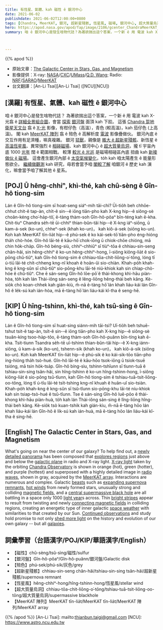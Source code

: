 ```yaml
---
title: 有恆星、氣體、kah 磁性 ê 銀河中心
date: 2021-06-02
publishdate: 2021-06-02T12:00:00+0800
tags: [Chandra, MeerKAT, 銀河, 超新星殘骸, 恆星風, 磁場, 銀河中心, 超大質量烏洞]
hero: https://apod.nasa.gov/apod/fap/image/2106/gcenter_ChandraMeerKAT_960_annotated.jpg
summary: 咱 ê 銀河中心是發生啥物代誌？為著欲揣出這个答案，一个新 ê 用 電波 kah X-光波段翕 ê 詳細全景組合圖。



---
```


{{% apod %}}

- 原始文章：[The Galactic Center in Stars, Gas, and Magnetism](https://apod.nasa.gov/apod/ap210602.html)
- 影像提供：X-ray: [NASA](https://www.nasa.gov/)/[CXC](https://chandra.harvard.edu/)/[UMass](https://www.astro.umass.edu/)/[Q.D. Wang](https://www.astro.umass.edu/people/faculty/daniel-wang); Radio: [NRF](https://www.nrf.ac.za/)/[SARAO](https://www.sarao.ac.za/)/[MeerKAT](https://www.sarao.ac.za/science/meerkat/about-meerkat/)
- 台文翻譯：[An-Li Tsai][An-Li Tsai] ([NCU][NCU])

## [漢羅] 有恆星、氣體、kah 磁性 ê 銀河中心
咱 ê 銀河中心是發生啥物代誌？
為著欲揣出這个答案，一个新 ê 用 電波 kah X-光翕 ê [詳細全景組合圖][newly detailed panorama]，會當 [探索][explores regions] [銀河盤][galactic plane] 面頂 kah 下跤。
這張 [Chandra 踅地衛星天文台][Chandra Observatory] 翕 ê [X-光][X-ray light] 影像，有柑仔色（高溫），青色 (較高溫)，kah 茄仔色 (上高溫)。
閣 kah [MeerKAT 陣列][MeerKAT array] 翕 ê 殕色 ê 高解析度 [電波][radio waves] 影像疊做伙。
銀河內底 ê 交互作用有足濟種，嘛真複雜。
銀河 [猛獸][beasts]，親像是 [脹大 ê 超新星殘骸][expanding supernova remnants]、新恆星 ê [高溫恆星風][hot winds]、異常強烈 ê [相碰磁場][magnetic fields]、kah 銀河中心 ê [超大質量烏洞][central supermassive black hole]，攏 tī 宇宙內底 1000 [光年][light year] 闊 ê 範圍相戰。
較薄 [較光 ê 光巡][bright stripes] 是磁場相碰區內底 扭曲 kah [新接做伙 ê 磁場][connecting magnetic fields]。
這會產生銀河內部 ê [太空氣候變化][space weather]，to̍h kah 咱太陽產生 ê 能量形態欲仝。
[繼續做觀測][Continued observations] kah 研究，毋若會當予咱 [閣較了解][shed more light] 咱銀河 ê 歷史 kah 演化，嘛會當予咱了解其他 ê 星系。


## [POJ] Ū hêng-chhiⁿ, khì-thé, kah chû-sèng ê Gîn-hô tiong-sim
Lán ê Gîn-hô tiong-sim sī hoat-seng siáⁿ-mih tāi-chì?
Ūi-tio̍h beh chhōe-chhut chit-ê tap-àn, chi̍t-ê sin--ê iōng tiān-pho kah X-kng hip--ê siông-sè choân-kéng cho͘-ha̍p-tô͘, ē-tàng thàm-soh Gîn-hô-pôaⁿ bīn-téng kah ē-kha.
Chit-tiuⁿ Chandra se̍h-tē ūi-chhiⁿ thian-bûn-tâi hip--ê X-kng iáⁿ-siōng, ū kam-á-sek (ko-un), chheⁿ-sek (khah ko-un)， kah kiô-á-sek (siōng ko-un).
Koh kah MeerKAT tīn-lia̍t hip--ê phú-sek ê ko kái-sek-tō͘ tiān-pho éng-hióng tha̍h chò-hóe.
Gîn-hô lāi-té ê kāu-hō͘ chok-iōng ū chiok-chōe chióng, mā chin ho̍k-cha̍p.
Gîn-hô béng-siù, chhiⁿ-chhiūⁿ sī tiùⁿ-tōa ê chhiau-sin-seng chân-hâi, sin hêng-chhiⁿ ê ko-un hêng-chhiⁿ-hong, ī-siông kiông-lia̍t ê sio-pōng chû-tiûⁿ, kah Gîn-hô tiong-sim ê chhiau-tōa-chit-liōng-o͘-tōng, lóng tī ú-tiū lāi-té chi̍t-chheng kng-nî khoah ê hoān-ûi sio-chiàn.
Khah-po̍h khah-kng ê kng-sûn sī chû-tiûⁿ sio-pōng-khu lāi-té niú-khiok kah sin chiap-chò-hóe ê chû-tiûⁿ.
Che ē sán-seng Gîn-hô lōe-pō͘ ê thài-khong khì-hāu piàn-hòa, to̍h kah lán Thài-iông sán-seng ê lêng-liōng hêng-thài beh kâng.
Kè-sio̍k chò koan-chhek kah gián-kiù, m̄-nā ē-tàng hō͘ lán khah liáu-kái lán Gîn-hô ê le̍k-sú kah ián-hòa, mā ē-tàng hō͘ lán liáu-kái kî-tha ê seng-hē.



## [KIP] Ū hîng-tshinn, khì-thé, kah tsû-sìng ê Gîn-hô tiong-sim
Lán ê Gîn-hô tiong-sim sī huat-sing siánn-mih tāi-tsì?
Uī-tio̍h beh tshuē-tshut tsit-ê tap-àn, tsi̍t-ê sin--ê iōng tiān-pho kah X-kng hip--ê siông-sè tsuân-kíng tsoo-ha̍p-tôo, ē-tàng thàm-soh Gîn-hô-puânn bīn-tíng kah ē-kha.
Tsit-tiunn Tsandra se̍h-tē uī-tshinn thian-bûn-tâi hip--ê X-kng iánn-siōng, ū kam-á-sik (ko-un), tshenn-sik (khah ko-un)， kah kiô-á-sik (siōng ko-un).
Koh kah MeerKAT tīn-lia̍t hip--ê phú-sik ê ko kái-sik-tōo tiān-pho íng-hióng tha̍h tsò-hué.
Gîn-hô lāi-té ê kāu-hōo tsok-iōng ū tsiok-tsuē tsióng, mā tsin ho̍k-tsa̍p.
Gîn-hô bíng-sìu, tshinn-tshīunn sī tìunn-tuā ê tshiau-sin-sing tsân-hâi, sin hîng-tshinn ê ko-un hîng-tshinn-hong, ī-siông kiông-lia̍t ê sio-pōng tsû-tîunn, kah Gîn-hô tiong-sim ê tshiau-tuā-tsit-liōng-oo-tōng, lóng tī ú-tīu lāi-té tsi̍t-tshing kng-nî khuah ê huān-uî sio-tsiàn.
Khah-po̍h khah-kng ê kng-sûn sī tsû-tîunn sio-pōng-khu lāi-té níu-khiok kah sin tsiap-tsò-hué ê tsû-tîunn.
Tse ē sán-sing Gîn-hô luē-pōo ê thài-khong khì-hāu piàn-huà, to̍h kah lán Thài-iông sán-sing ê lîng-liōng hîng-thài beh kâng.
Kè-sio̍k tsò kuan-tshik kah gián-kìu, m̄-nā ē-tàng hōo lán khah liáu-kái lán Gîn-hô ê li̍k-sú kah ián-huà, mā ē-tàng hōo lán liáu-kái kî-tha ê sing-hē.


## [English] The Galactic Center in Stars, Gas, and Magnetism

What's going on near the center of our galaxy?
To help find out, a [newly detailed panorama][newly detailed panorama] has been composed that [explores regions][explores regions] just above and below the [galactic plane][galactic plane] in radio and X-ray light.
[X-ray light][X-ray light] taken by the orbiting [Chandra Observatory][Chandra Observatory] is shown in orange (hot), green (hotter), and purple (hottest) and superposed with a highly detailed image in [radio waves][radio waves], shown in gray, acquired by the [MeerKAT array][MeerKAT array].
Interactions are numerous and complex.
Galactic [beasts][beasts] such as [expanding supernova remnants][expanding supernova remnants], [hot winds][hot winds] from newly formed stars, unusually strong and colliding [magnetic fields][magnetic fields], and a [central supermassive black hole][central supermassive black hole] are all battling in a space only 1000 [light year][light year]s across.
Thin [bright stripes][bright stripes] appear to result from twisting and newly [connecting magnetic fields][connecting magnetic fields] in colliding regions, creating an energetic type of inner galactic [space weather] with similarities to that created by our Sun.
[Continued observations][Continued observations] and study hold promise to not only [shed more light][shed more light] on the history and evolution of our own galaxy -- but all [galaxies][galaxies].


## 詞彙學習（台語漢字/POJ/KIP/華語漢字/English）

- 【磁性】chû-sèng/tsû-sìng/磁性/sulfur
- 【銀河盤】Gîn-hô-pôaⁿ/Gîn-hô-puânn/銀河盤/Galactic disk
- 【殕色】phú-sek/phú-sik/灰色/grey
- 【超新星殘骸】chhiau-sin-seng chân-hâi/tshiau-sin-sing tsân-hâi/超新星殘骸/supernova remnant
- 【恆星風】hêng-chhiⁿ-hong/hîng-tshinn-hong/恆星風/stellar wind
- 【超大質量烏洞】chhiau-tōa-chit-liōng-o͘-tōng/tshiau-tuā-tsit-liōng-oo-tōng/超大質量烏洞/supermassive blackhole
- 【MeerKAT 陣列】MeerKAT tīn-lia̍t/MeerKAT tīn-lia̍t/MeerKAT 陣列/MeerKAT array


{{% /apod %}}
[An-Li Tsai]: mailto:thianbun.taigi@gmail.com
[NCU]: https://www.astro.ncu.edu.tw

[copyright]: https://apod.nasa.gov/apod/fap/lib/about_apod.html#srapply

[newly detailed panorama]:https://chandra.harvard.edu/photo/2021/gcenter/index.html
[explores regions]:https://youtu.be/Ov2nX954Ui8
[galactic plane]:https://apod.nasa.gov/apod/ap210517.html
[X-ray light]:https://science.nasa.gov/ems/11_xrays
[Chandra Observatory]:https://chandra.harvard.edu/index.html
[radio waves]:https://science.nasa.gov/ems/05_radiowaves
[MeerKAT array]:https://en.wikipedia.org/wiki/MeerKAT
[beasts]:https://grammarcat.files.wordpress.com/2014/10/frankencat-l1.jpg
[expanding supernova remnants]:https://apod.nasa.gov/apod/ap160601.html
[hot winds]:https://astronomy.swin.edu.au/cosmos/s/stellar+winds
[magnetic fields]:https://en.wikipedia.org/wiki/Magnetic_field#/media/File:Magnetic_field_of_horseshoe_magnet.png
[central supermassive black hole]:https://apod.nasa.gov/apod/ap180729.html
[light year]:https://spaceplace.nasa.gov/light-year/en/
[bright stripes]:https://ui.adsabs.harvard.edu/abs/2021MNRAS.504.1609W/abstract
[connecting magnetic fields]:https://www.youtube.com/watch?v=mgUZwoR0gcE&t=30s
[space weather]:https://www.nasa.gov/spaceweather
[Continued observations]:https://www.syfy.com/syfywire/incredible-image-gorgeous-magnetic-chaos-in-the-galactic-center
[shed more light]:https://www.forbes.com/sites/startswithabang/2021/06/01/galactic-snakes-on-our-galactic-plane-what-nasas-newest-images-reveal/
[galaxies]:https://www.jwst.nasa.gov/content/science/galaxies.html
